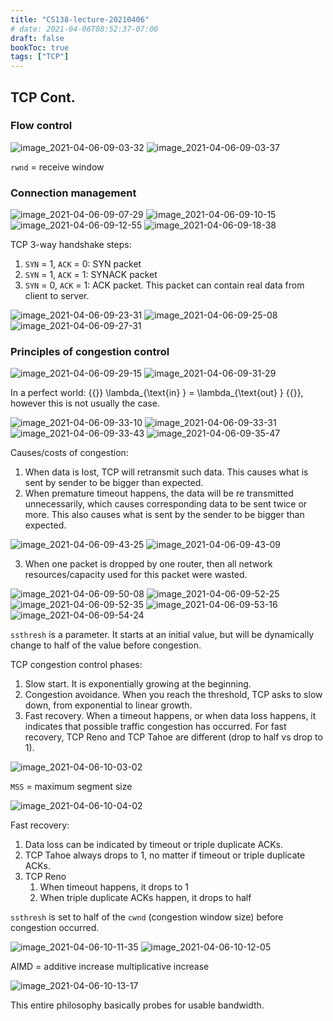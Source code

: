 ```yaml
---
title: "CS138-lecture-20210406"
# date: 2021-04-06T08:52:37-07:00
draft: false
bookToc: true
tags: ["TCP"]
---
```


## TCP Cont.

### Flow control

![image_2021-04-06-09-03-32](/notes/image_2021-04-06-09-03-32.png)
![image_2021-04-06-09-03-37](/notes/image_2021-04-06-09-03-37.png)

`rwnd` = receive window

### Connection management

![image_2021-04-06-09-07-29](/notes/image_2021-04-06-09-07-29.png)
![image_2021-04-06-09-10-15](/notes/image_2021-04-06-09-10-15.png)
![image_2021-04-06-09-12-55](/notes/image_2021-04-06-09-12-55.png)
![image_2021-04-06-09-18-38](/notes/image_2021-04-06-09-18-38.png)

TCP 3-way handshake steps:

1. `SYN` = 1, `ACK` = 0: SYN packet
2. `SYN` = 1, `ACK` = 1: SYNACK packet
3. `SYN` = 0, `ACK` = 1: ACK packet.
This packet can contain real data from client to server.

![image_2021-04-06-09-23-31](/notes/image_2021-04-06-09-23-31.png)
![image_2021-04-06-09-25-08](/notes/image_2021-04-06-09-25-08.png)
![image_2021-04-06-09-27-31](/notes/image_2021-04-06-09-27-31.png)

### Principles of congestion control

![image_2021-04-06-09-29-15](/notes/image_2021-04-06-09-29-15.png)
![image_2021-04-06-09-31-29](/notes/image_2021-04-06-09-31-29.png)

In a perfect world: {{<k>}} \lambda_{\text{in} } = \lambda_{\text{out} } {{</k>}}, however this is not usually the case.

![image_2021-04-06-09-33-10](/notes/image_2021-04-06-09-33-10.png)
![image_2021-04-06-09-33-31](/notes/image_2021-04-06-09-33-31.png)
![image_2021-04-06-09-33-43](/notes/image_2021-04-06-09-33-43.png)
![image_2021-04-06-09-35-47](/notes/image_2021-04-06-09-35-47.png)

Causes/costs of congestion:

1. When data is lost, TCP will retransmit such data.
This causes what is sent by sender to be bigger than expected.
2. When premature timeout happens, the data will be re transmitted unnecessarily, which causes corresponding data to be sent twice or more.
This also causes what is sent by the sender to be bigger than expected.

![image_2021-04-06-09-43-25](/notes/image_2021-04-06-09-43-25.png)
![image_2021-04-06-09-43-09](/notes/image_2021-04-06-09-43-09.png)

3. When one packet is dropped by one router, then all network resources/capacity used for this packet were wasted.

![image_2021-04-06-09-50-08](/notes/image_2021-04-06-09-50-08.png)
![image_2021-04-06-09-52-25](/notes/image_2021-04-06-09-52-25.png)
![image_2021-04-06-09-52-35](/notes/image_2021-04-06-09-52-35.png)
![image_2021-04-06-09-53-16](/notes/image_2021-04-06-09-53-16.png)
![image_2021-04-06-09-54-24](/notes/image_2021-04-06-09-54-24.png)

`ssthresh` is a parameter. 
It starts at an initial value, but will be dynamically change to half of the value before congestion.

TCP congestion control phases:

1. Slow start.
It is exponentially growing at the beginning.
2. Congestion avoidance.
When you reach the threshold, TCP asks to slow down, from exponential to linear growth.
3. Fast recovery.
When a timeout happens, or when data loss happens, it indicates that possible traffic congestion has occurred.
For fast recovery, TCP Reno and TCP Tahoe are different (drop to half vs drop to 1).

![image_2021-04-06-10-03-02](/notes/image_2021-04-06-10-03-02.png)

`MSS` = maximum segment size

![image_2021-04-06-10-04-02](/notes/image_2021-04-06-10-04-02.png)

Fast recovery:

1. Data loss can be indicated by timeout or triple duplicate ACKs.
2. TCP Tahoe always drops to 1, no matter if timeout or triple duplicate ACKs.
3. TCP Reno
    1. When timeout happens, it drops to 1
    2. When triple duplicate ACKs happen, it drops to half

`ssthresh` is set to half of the `cwnd` (congestion window size) before congestion occurred.

![image_2021-04-06-10-11-35](/notes/image_2021-04-06-10-11-35.png)
![image_2021-04-06-10-12-05](/notes/image_2021-04-06-10-12-05.png)

AIMD = additive increase multiplicative increase

![image_2021-04-06-10-13-17](/notes/image_2021-04-06-10-13-17.png)

This entire philosophy basically probes for usable bandwidth.

